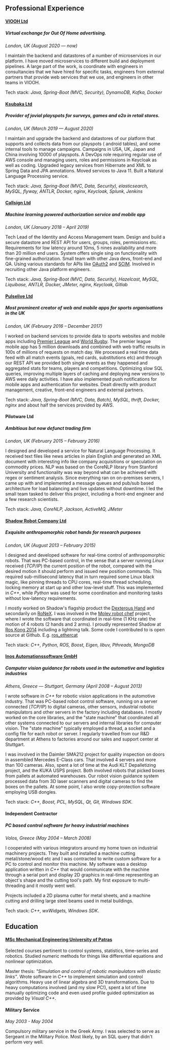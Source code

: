 ## Professional Experience

#### [VIOOH Ltd](https://www.viooh.com/)

##### Virtual exchange for Out Of Home advertising.

*London, UK (August 2020 — now)*

I maintain the backend and datastores of a number of microservices in our platform. I have moved microservices to
different build and deployment pipelines. A large part of the work, is coordinate with engineers in consultancies that
we have hired for specific tasks, engineers from external partners that provide web services that we use, and engineers
in other teams in VIOOH.

Tech stack: *Java, Spring-Boot (MVC, Security), DynamoDB, Kafka, Docker*

#### [Ksubaka Ltd](https://ksubaka.com)

##### Provider of jovial playspots for surveys, games and o2o in retail stores.

*London, UK (March 2019 — August 2020)*

I maintain and upgrade the backend and datastores of our platform that supports and collects data from our playspots (
android tables), and some internal tools to manage campaigns. Campaigns in USA, UK, Japan and China involving 10000 of
playspots. A DevOps role requiring regular use of AWS console and managing users, roles and permissions in Keycloak as
well as coding. Upgraded legacy services from Hibernate and XML to Spring Data and JPA annotations. Moved services to
Java 11. Built a Natural Language Processing service.

Tech stack: *Java, Spring-Boot (MVC, Data, Security), elasticsearch, MySQL, flyway, ANTLR, Docker, nginx, Keycloak,
Splunk, Jenkins*

#### [Callsign Ltd](https://callsign.com)

##### Machine learning powered authorization service and mobile app

*London, UK (January 2018 – April 2019)*

Tech Lead of the Identity and Access Management team. Design and build a secure datastore and REST API for users,
groups, roles, permissions etc. Requirements for low latency around 10ms, 5 nines availability and more than 20 million
end users. System offers single sing on functionality with fine-grained authorization. Small team with other Java devs,
front-end and QA. Using various standards for APIs like [OAuth2](https://en.wikipedia.org/wiki/OAuth#OAuth_2.0)
and [SCIM](https://en.wikipedia.org/wiki/System_for_Cross-domain_Identity_Management). Involved in recruiting other Java
platform engineers.

Tech stack: *Java, Spring-Boot (MVC, Data, Security), Hazelcast, MySQL, Liquibase, ANTLR, Docker, JMeter, nginx,
Keycloak, Gitlab*

#### [Pulselive Ltd](https://www.pulselive.com)

##### Most prominent creator of web and mobile apps for sports organisations in the UK

*London, UK (February 2016 – December 2017)*

I worked on backend services to provide data to sports websites and mobile apps
including [Premier League](https://www.premierleague.com) and [World Rugby](https://www.world.rugby). The premier league
mobile app has 5 million downloads and combined with web traffic results in 100s of millions of requests on match day.
We processed a real time data feed with all match events (goals, red cards, substitutions etc) and through our REST API
we provided both single events as they happened and aggregated stats for teams, players and competitions. Optimizing
slow SQL queries, improving multiple layers of caching and deploying new versions to AWS were daily activities. I have
also implemented push notifications for mobile apps and authentication for websites. Dealt directly with product
management, creative, front-end engineers and external partners.

Tech stack: *Java, Spring-Boot (MVC, Data, Batch), MySQL, thrift, Docker, nginx* and about half the services provided
by *AWS*.

#### Pilotware Ltd

##### Ambitious but now defunct trading firm

*London, UK (February 2015 – February 2016)*

I designed and developed a service for Natural Language Processing. It received text files like news articles in plain
English and generated an XML document with interesting info like company acquisitions or speculation on commodity
prices. NLP was based on the CoreNLP library from Stanford University and functionality was way beyond what can be
achieved with regex or sentiment analysis. Since everything ran on on-premises servers, I came up with and implemented a
message queues and pub/sub based architecture for load balancing and live updates without downtime. I led the small team
tasked to deliver this project, including a front-end engineer and a few research scientists.

Tech stack: *Java, CoreNLP, Jackson, ActiveMQ, JMeter*

#### [Shadow Robot Company Ltd](https://www.shadowrobot.com)

##### Exquisite anthropomorphic robot hands for research purposes

*London, UK (August 2013 – February 2015)*

I designed and developed software for real-time control of anthropomorphic robots. That was PC-based control, in the
sense that a server running *Linux* received (*TCP/IP*) the current position of the robot, compared with the desired
motion it should perform and issued new position commands. This required sub-millisecond latency that in turn required
some Linux black magic, like pinning threads to CPU cores, real-time thread scheduling, locking memory at start up and
other low-level stuff. This was implemented in *C++*, while *Python* was used for some coordination and monitoring tasks
without low-latency requirements.

I mostly worked on Shadow's flagship product the [Dexterous Hand](https://www.shadowrobot.com/products/dexterous-hand)
and secondarily on [RoNeX](https://www.shadowrobot.com/ronex-available-for-pre-order). I was involved in
the [Moley robot chef](https://www.bbc.co.uk/news/science-environment-32282131) project, where I wrote the software that
coordinated in real-time (1 KHz rate) the motion of 4 robots (2 hands and 2 arms). I proudly represented Shadow
at [Ros Kong 2014](https://events.osrfoundation.org/ros-kong-2014) including a lightning talk. Some code I contributed
to is open source at Github. E.g. [ros_ethercat](https://github.com/shadow-robot/ros_ethercat)

Tech stack: *C++, Python, ROS, Boost, Eigen, libuv, Pthreads, MongoDB*

#### [Inos Automationssoftware GmbH](https://www.inos-automation.de/home)

##### Computer vision guidance for robots used in the automotive and logistics industries

*Athens, Greece — Stuttgart, Germany (April 2008 – August 2013)*

I wrote software in *C++* for robotic vision applications in the automotive industry. That was PC-based robot control
software, running on a server connected (*TCP/IP*) to digital cameras, other sensors, industrial robotic manipulators
and other servers in the factory including databases. I mostly worked on the core libraries, and the "state machine"
that coordinated all other systems connected to our servers and internal libraries for computer vision. The "state
machine" typically employed a thread, a socket and a config file for each robot or server. I regularly travelled from
our R&D department at Athens to factories around our sales and support center at Stuttgart.

I was involved in the Daimler SMA212 project for quality inspection on doors in assembled Mercedes E-Class cars. That
involved 4 servers and more than 100 cameras. Also, spent a lot of time at the Audi KLT Depalletizing project, and the
KUKA USPS project. Both involved robots that picked boxes from pallets at automated warehouses. Our robot vision
guidance system processed data from 3D laser scanners and digital cameras to find the boxes on the pallets. At some
point, I also wrote copy-protection software employing USB dongles.

Tech stack: *C++, Boost, PCL, MySQL, Qt, Git, Windows SDK*.

#### Independent Contractor

##### PC based control software for heavy industrial machines

*Volos, Greece (May 2004 – March 2008)*

I cooperated with various integrators around my home town on industrial machinery projects. They built and installed a
machine cutting metal/stone/wood etc and I was contracted to write custom software for a PC to control and monitor this
machine. My software was a desktop application written in *C++* that would communicate with the machine through a serial
port and display 2D graphics in real-time representing an object's shape and the cutting tool's path. My first exposure
to multi-threading and it mostly went well.

Projects included a 2D plasma cutter for metal sheets, and a machine cutting and drilling large steel beams used in
metal buildings.

Tech stack: *C++, wxWidgets, Windows SDK*.

## Education

#### [MSc Mechanical Engineering University of Patras](http://www.mead.upatras.gr/lang_en/)

Selected courses pertinent to control systems, statistics, time-series and robotics. Studied numeric methods for things
like differential equations and nonlinear optimization.

Master thesis: *"Simulation and control of robotic manipulators with elastic links"*. Wrote software in *C++* to
implement simulation and control algorithms. Heavy use of linear algebra and 3D transformations. Due to heavy
computations involved (and my slow PC!), spent a lot of time manually optimizing code and even used profile guided
optimization as provided by *Visual C++*.

#### Military Service

*May 2003 - May 2004*

Compulsory military service in the Greek Army. I was selected to serve as Sergeant in the Military Police. Most likely,
by an SQL query that didn't perform very well.
